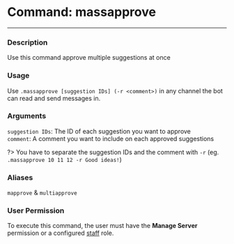 # Command: massapprove
---
### Description
Use this command approve multiple suggestions at once

### Usage
Use `.massapprove [suggestion IDs] (-r <comment>)` in any channel the bot can read and send messages in.

###  Arguments
`suggestion IDs`: The ID of each suggestion you want to approve\
`comment`: A comment you want to include on each approved suggestions

?> You have to separate the suggestion IDs and the comment with `-r` (eg. `.massapprove 10 11 12 -r Good ideas!`)

### Aliases
`mapprove` & `multiapprove`

### User Permission
To execute this command, the user must have the **Manage Server** permission or a configured [staff](/config/staffroles.md) role.
